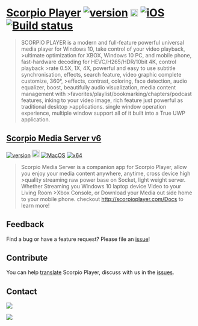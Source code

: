 # [Scorpio Player](http://scorpioplayer.com) [![version](https://img.shields.io/badge/v2.10.6.0-2020.01.21-purple.svg)](https://github.com/ScorpioPlayer/Feedback/issues) <a href="https://www.microsoft.com/store/apps/9NPKQ7SRLV1L?ocid=badge"><img src="https://getbadgecdn.azureedge.net/images/English_L.png" alt="Microsoft Store" height="20px" /></a> [![iOS](https://img.shields.io/badge/Apple-iOS-0078d7.svg)](https://itunes.apple.com/us/app/scorpio-player/id1336519387?ls=1&mt=8) [![Build status](https://dev.azure.com/bosxixi/TPlayer/_apis/build/status/scorpio-player)](https://dev.azure.com/bosxixi/TPlayer/_build/latest?definitionId=41)

>SCORPIO PLAYER is a modern and full-feature powerful universal media player for Windows 10, take control of your video playback, >ultimate optimization for XBOX, Windows 10 PC, and mobile phone, fast-hardware decoding for HEVC/H265/HDR/10bit 4K, control playback >rate 0.5X, 1X, 4X, powerful and easy to use subtitle synchronisation, effects, search feature, video graphic complete customize, 360°, >effects, contrast, coloring, face detection, audio equalizer, boost, beautifully audio visualization, media content management with >favorites/playlist/bookmarking/chapters/podcast features, inking to your video image, rich feature just powerful as traditional desktop >applications. single window operation experience, multiple window support all of it built into a True UWP application.

## [Scorpio Media Server v6](http://scorpioplayer.com) 
[![version](https://img.shields.io/badge/v6.0.0-green.svg)](https://github.com/ScorpioPlayer/Feedback/issues) <a href="https://forward.scorpioplayer.com/to?link=scorpio-media-server-for-windows&app=scorpioplayer.com&type=doc"><img src="https://getbadgecdn.azureedge.net/images/English_L.png" alt="Microsoft Store" height="20px" /></a> [![MacOS](https://img.shields.io/badge/Apple-MacOS-0078d7.svg)](https://forward.scorpioplayer.com/to?link=scorpio-media-server-mac&app=scorpioplayer.com&type=doc) [![x64](https://img.shields.io/badge/Windows-x64-0078d7.svg)](https://forward.scorpioplayer.com/to?link=scorpio-media-server-for-win10&app=scorpioplayer.com&type=doc)

>Scorpio Media Server is a companion app for Scorpio Player, allow you enjoy your media content anywhere, anytime, cross device high >quality streaming raw power base on Socket, light weight server. Whether Streaming you Windows 10 laptop device Video to your Living Room >Xbox Console, or Download your Media out side home to your mobile phone. checkout http://scorpioplayer.com/Docs to learn more!


## Feedback

Find a bug or have a feature request? Please file an <a href="https://github.com/ScorpioPlayer/Feedback/issues" target="_blank">issue</a>!

## Contribute

You can help [translate](https://github.com/ScorpioPlayer/Localization) Scorpio Player, discuss with us in the [issues](https://github.com/ScorpioPlayer/Feedback/issues).

## Contact

[![](https://img.shields.io/badge/Twitter-@scorpio_support-1da1f2.svg)](https://twitter.com/scorpio_support)

[![](https://img.shields.io/badge/微博-@scorpio_player-eb192d.svg)](https://weibo.com/scorpio_player)
